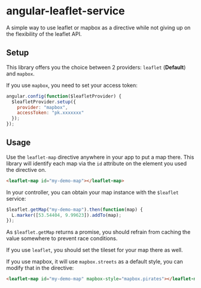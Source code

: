 # angular-leaflet-service

A simple way to use leaflet or mapbox as a directive while not giving up on the flexibility of the leaflet API.

## Setup

This library offers you the choice between 2 providers: `leaflet` (**Default**) and `mapbox`.

If you use `mapbox`, you need to set your access token:

```js
angular.config(function($leafletProvider) {
  $leafletProvider.setup({
    provider: "mapbox",
    accessToken: "pk.xxxxxxx"
  });
});
```



## Usage

Use the `leaflet-map` directive anywhere in your app to put a map there. This library will identify each map via the `id`
attribute on the element you used the directive on.

```html
<leaflet-map id="my-demo-map"></leaflet-map>
```

In your controller, you can obtain your map instance with the `$leaflet` service:

```js
$leaflet.getMap("my-demo-map").then(function(map) {
  L.marker([53.54404, 9.99623]).addTo(map);
});
```

As `$leaflet.getMap` returns a promise, you should refrain from caching the value somewhere to prevent race conditions.

If you use `leaflet`, you should set the tileset for your map there as well.

If you use mapbox, it will use `mapbox.streets` as a default style, you can modify that in the directive:

```html
<leaflet-map id="my-demo-map" mapbox-style="mapbox.pirates"></leaflet-map>
```
